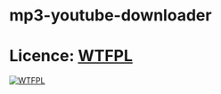 # mp3-youtube-downloader


# Licence: <a href="http://www.wtfpl.net/" />WTFPL</a>

<a href="http://www.wtfpl.net/"><img
       src="http://www.wtfpl.net/wp-content/uploads/2012/12/logo-220x1601.png"
       alt="WTFPL" /></a>

